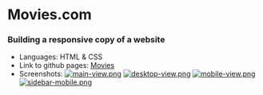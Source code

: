 # Movies.com

### Building a responsive copy of a website

- Languages: HTML & CSS
- Link to github pages: [Movies](https://iliev-nikola.github.io/Movies.com/)
- Screenshots:
  [![main-view.png](https://i.postimg.cc/DZqQSkt6/main-view.png)](https://postimg.cc/r0wRHbyR)
  [![desktop-view.png](https://i.postimg.cc/xTsvJPFw/desktop-view.png)](https://postimg.cc/56CYD8Jg)
  [![mobile-view.png](https://i.postimg.cc/KzyBSpRM/mobile-view.png)](https://postimg.cc/SXDJcrLS)
  [![sidebar-mobile.png](https://i.postimg.cc/SRS9jXLQ/sidebar-mobile.png)](https://postimg.cc/YGP0sCyT)
